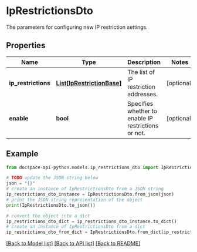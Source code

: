 # IpRestrictionsDto
The parameters for configuring new IP restriction settings.

## Properties

Name | Type | Description | Notes
------------ | ------------- | ------------- | -------------
**ip_restrictions** | [**List[IpRestrictionBase]**](IpRestrictionBase.md) | The list of IP restriction addresses. | [optional] 
**enable** | **bool** | Specifies whether to enable IP restrictions or not. | [optional] 

## Example

```python
from docspace-api-python.models.ip_restrictions_dto import IpRestrictionsDto

# TODO update the JSON string below
json = "{}"
# create an instance of IpRestrictionsDto from a JSON string
ip_restrictions_dto_instance = IpRestrictionsDto.from_json(json)
# print the JSON string representation of the object
print(IpRestrictionsDto.to_json())

# convert the object into a dict
ip_restrictions_dto_dict = ip_restrictions_dto_instance.to_dict()
# create an instance of IpRestrictionsDto from a dict
ip_restrictions_dto_from_dict = IpRestrictionsDto.from_dict(ip_restrictions_dto_dict)
```
[[Back to Model list]](../README.md#documentation-for-models) [[Back to API list]](../README.md#documentation-for-api-endpoints) [[Back to README]](../README.md)


